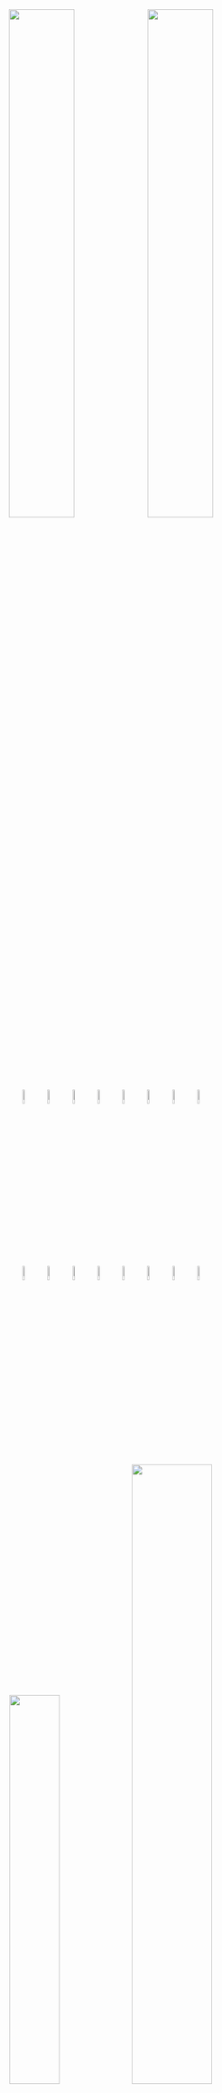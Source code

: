 <div align="center">
<!--   <img src="https://github.com/user-attachments/assets/006b57a8-b685-42c5-ab2f-267ab3aa2fe1"width="48%"/> -->
  <img src="https://i.ibb.co/v68v0N6j/Black-and-White-Gradient-Girl-Facebook-Profile-Picture.jpg" width="48%"/>
  <img src="https://github.com/user-attachments/assets/33a8b91b-431a-41e4-80ce-799fa703b942"width="48%"/>
</div>

# 

<div align="center">
  <img src="https://github.com/user-attachments/assets/aef71ee7-1f9f-40f9-9773-48e77ca9e1ae"width="8%"/>
  <img src="https://github.com/user-attachments/assets/1709c0c9-14c6-4420-8141-bce2aa231c08"width="8%"/>
  <img src="https://github.com/user-attachments/assets/e8c7941b-c599-49cc-a02a-a130021ddbe9"width="8%"/>
  <img src="https://github.com/user-attachments/assets/1e830268-bf32-4d4e-b52a-2d63ae22f950"width="8%"/>
  <img src="https://github.com/user-attachments/assets/39607d5b-897c-429d-8503-739b7bf8a7d2"width="8%"/>
  <img src="https://github.com/user-attachments/assets/d654aed1-db83-4426-be3e-61d2930191cd"width="8%"/>
  <img src="https://github.com/user-attachments/assets/4081fcf6-1c2a-4f0f-ab7c-ae64192086c0"width="8%"/>
  <img src="https://github.com/user-attachments/assets/2849011f-38bd-44da-b91b-43e6d1c2388b"width="8%"/>
</div>
<div align="center">
  <img src="https://github.com/user-attachments/assets/03f1ba3f-2e57-4240-a1f7-9ee9e5063b0e"width="8%"/>
  <img src="https://github.com/user-attachments/assets/f7d892ee-48ac-4864-aca3-b60ee4852fa6"width="8%"/>
  <img src="https://github.com/user-attachments/assets/0da2179e-969d-4b33-8faa-516ac9e3c244"width="8%"/>
  <img src="https://github.com/user-attachments/assets/c341860c-627b-4cf5-88fc-d998ff6a3f6d"width="8%"/>
  <img src="https://github.com/user-attachments/assets/c62156f3-029a-46b9-a822-62a7ba3599ec"width="8%"/>
  <img src="https://github.com/user-attachments/assets/dcfbea56-7ebf-4722-a4d8-b21aec48d5ac"width="8%"/>
  <img src="https://github.com/user-attachments/assets/3c1c9e9e-ccd5-480d-8f44-5e9b87e157a6"width="8%"/>
  <img src="https://github.com/user-attachments/assets/836edb46-af06-44b4-a9f0-5e4bdffdb30c"width="8%"/>
</div>

# 

<div align="center" >
<!--  <img src="https://github-readme-stats.vercel.app/api/top-langs/?username=sadi-tanvir&border_radius=10&theme=react&hide_border=true&background=000000&include_all_commits=false&count_private=false&layout=compact"width="42%"/> -->
 <img src="https://github-readme-stats.vercel.app/api/top-langs/?username=shakirr45&border_radius=10&theme=react&hide_border=true&background=000000&include_all_commits=false&count_private=false&layout=compact"width="42%"/>
<img src="https://github-readme-stats.vercel.app/api?username=shakirr45&border_radius=10&theme=react&hide_border=true&background=000000&include_all_commits=false&count_private=false"width="53%"/>
</div>
<div align="center" >
 <img src="https://github-readme-streak-stats.herokuapp.com?user=shakirr45&border_radius=10&theme=react&hide_border=true&background=000000&include_all_commits=false&count_private=false&layout=compact"width="72%"/>

</div>








